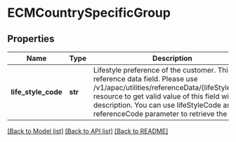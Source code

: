 # ECMCountrySpecificGroup

## Properties
Name | Type | Description | Notes
------------ | ------------- | ------------- | -------------
**life_style_code** | **str** | Lifestyle preference of the customer. This is a reference data field. Please use /v1/apac/utilities/referenceData/{lifeStyleCode} resource to get valid value of this field with description. You can use lifeStyleCode as the referenceCode parameter to retrieve the values | [optional] 

[[Back to Model list]](../README.md#documentation-for-models) [[Back to API list]](../README.md#documentation-for-api-endpoints) [[Back to README]](../README.md)

